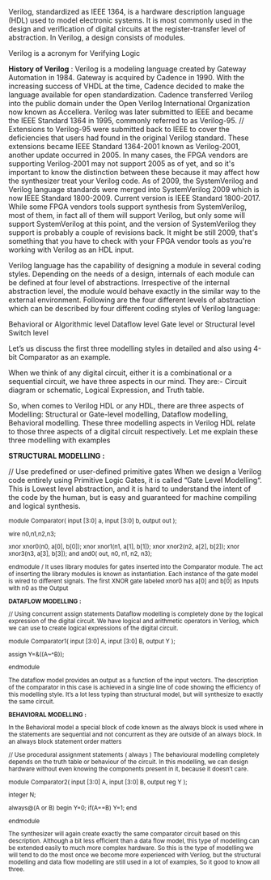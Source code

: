 
Verilog, standardized as IEEE 1364, is a hardware description language (HDL) used to model electronic systems. 
It is most commonly used in the design and verification of digital circuits at the register-transfer level of abstraction. 
In Verilog, a design consists of modules. 

Verilog is a acronym for Verifying Logic

**History of Verilog** : 
Verilog is a modeling language created by Gateway Automation in 1984. Gateway is acquired by Cadence in 1990. With the increasing success of VHDL at the time, Cadence decided to make the language available for open standardization. Cadence transferred Verilog into the public domain under the Open Verilog International Organization now known as Accellera. Verilog was later submitted to IEEE and became the IEEE Standard 1364 in 1995, commonly referred to as Verilog-95. //
Extensions to Verilog-95 were submitted back to IEEE to cover the deficiencies that users had found in the original Verilog standard. These extensions became IEEE Standard 1364-2001 known as Verilog-2001, another update occurred in 2005. In many cases, the FPGA vendors are supporting Verilog-2001 may not support 2005 as of yet, and so it's important to know the distinction between these because it may affect how the synthesizer treat your Verilog code. As of 2009, the SystemVerilog and Verilog language standards were merged into SystemVerilog 2009 which is now IEEE Standard 1800-2009. Current version is IEEE Standard 1800-2017. While some FPGA vendors tools support synthesis from SystemVerilog, most of them, in fact all of them will support Verilog, but only some will support SystemVerilog at this point, and the version of SystemVerilog they support is probably a couple of revisions back. It might be still 2009, that's something that you have to check with your FPGA vendor tools as you're working with Verilog as an HDL input.






Verilog language has the capability of designing a module in several coding styles. Depending on the needs of a design, internals of each module can be defined at four level of abstractions. Irrespective of the internal abstraction level, the module would behave exactly in the similar way to the external environment. Following are the four different levels of abstraction which can be described by four different coding styles of Verilog language:

Behavioral or Algorithmic level
Dataflow level
Gate level or Structural level
Switch level

Let’s us discuss the first three modelling styles in detailed and also using 4-bit Comparator as an example.



When we think of any digital circuit, either it is a combinational or a sequential circuit, we have three aspects in our mind. They are:-
Circuit diagram or schematic, 
Logical Expression, and 
Truth table. 

So, when comes to Verilog HDL or any HDL, there are three aspects of Modelling:
Structural or Gate-level modelling, 
Dataflow modelling, 
Behavioral modelling. 
These three modelling aspects in Verilog HDL relate to those three aspects of a digital circuit respectively.
Let me explain these three modelling with examples 

**STRUCTURAL MODELLING :**

// Use predefined or user-defined primitive gates 
When we design a Verilog code entirely using Primitive Logic Gates, it is called “Gate Level Modelling“. This is Lowest level abstraction, and it is hard to understand the intent of the code by the human, but is easy and guaranteed for machine compiling and logical synthesis.

<sup>
 module Comparator(  input [3:0] a, 
                     input [3:0] b, 
                     output out      );

 wire n0,n1,n2,n3;

 xnor xnor0(n0, a[0], b[0]);
 xnor xnor1(n1, a[1], b[1]);
 xnor xnor2(n2, a[2], b[2]);
 xnor xnor3(n3, a[3], b[3]);
 and and0( out, n0, n1, n2, n3);
 
endmodule
</sup>
/
It uses library modules for gates inserted into the Comparator module. The act of inserting the library modules is known as instantiation.
Each instance of the gate model is wired to different signals.
The first XNOR gate labeled xnor0 has a[0] and b[0] as Inputs with n0 as the Output 



**DATAFLOW MODELLING :**

// Using concurrent assign statements 
Dataflow modelling is completely done by the logical expression of the digital circuit. We have logical and arithmetic operators in Verilog, which we can use to create logical expressions of the digital circuit.

 module Comparator1(  input [3:0] A, 
                      input [3:0] B, 
                      output Y        );
    
 assign Y=&((A~^B)); 
    
endmodule



 
The dataflow model provides an output as a function of the input vectors.
The description of the comparator in this case is achieved in a single line of code showing the efficiency of this modelling style.
It’s a lot less typing than structural model, but will synthesize to exactly the same circuit.

**BEHAVIORAL MODELLING :**

In the Behavioral model a special block of code known as the always block is used where in the statements are sequential and not concurrent as they are outside of an always block.
In an always block statement order matters 




// Use procedural assignment statements ( always )
The behavioural modelling completely depends on the truth table or behaviour of the circuit. In this modelling, we can design hardware without even knowing the components present in it, because it doesn’t care.

 module Comparator2( input [3:0] A, 
                     input [3:0] B, 
                     output reg Y     );
                     
   integer N;
   
   always@(A or B)
   begin
    Y=0;
    if(A==B)
       Y=1;
   end
   
endmodule

 
The synthesizer will again create exactly the same comparator circuit based on this description. 
Although a bit less efficient than a data flow model, this type of modelling can be extended easily to much more complex hardware. So this is the type of modelling we will tend to do the most once we become more experienced with Verilog, but the structural modelling and data flow modelling are still used in a lot of examples, So it good to know all three.






